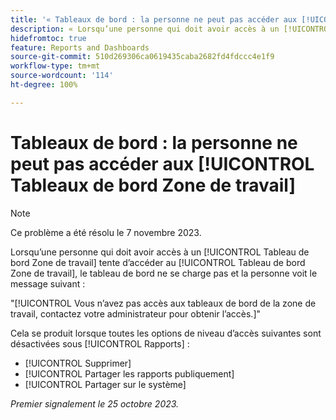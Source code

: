 ```yaml
---
title: '« Tableaux de bord : la personne ne peut pas accéder aux [!UICONTROL Tableaux de bord Zone de travail] »'
description: « Lorsqu’une personne qui doit avoir accès à un [!UICONTROL Tableau de bord Zone de travail] tente d’accéder au [!UICONTROL Tableau de bord Zone de travail], le tableau de bord ne se charge pas et la personne voit un message s’afficher. »
hidefromtoc: true
feature: Reports and Dashboards
source-git-commit: 510d269306ca0619435caba2682fd4fdccc4e1f9
workflow-type: tm+mt
source-wordcount: '114'
ht-degree: 100%

---
```



# Tableaux de bord : la personne ne peut pas accéder aux [!UICONTROL Tableaux de bord Zone de travail]

>[!NOTE]
>
>Ce problème a été résolu le 7 novembre 2023.

Lorsqu’une personne qui doit avoir accès à un [!UICONTROL Tableau de bord Zone de travail] tente d’accéder au [!UICONTROL Tableau de bord Zone de travail], le tableau de bord ne se charge pas et la personne voit le message suivant :

&quot;[!UICONTROL Vous n’avez pas accès aux tableaux de bord de la zone de travail, contactez votre administrateur pour obtenir l’accès.]&quot;

Cela se produit lorsque toutes les options de niveau d’accès suivantes sont désactivées sous [!UICONTROL Rapports] :

* [!UICONTROL Supprimer]
* [!UICONTROL Partager les rapports publiquement]
* [!UICONTROL Partager sur le système]

_Premier signalement le 25 octobre 2023._
